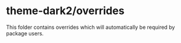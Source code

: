 # theme-dark2/overrides

This folder contains overrides which will automatically be required by package users.
